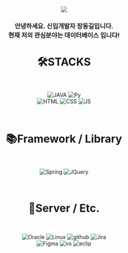 <div align="center">
<img src="https://capsule-render.vercel.app/api?type=waving&color=auto&height=200&section=header&text=DongGil　github&fontSize=90" />
</div>

<h3 align="center">안녕하세요. 신입개발자 장동길입니다.</br>현재 저의 관심분야는 데이터베이스 입니다!</h3>
<h1 align="center"> 🛠STACKS</h1>
<div align="center">
</br>
  
![JAVA](https://img.shields.io/badge/Java-ED8B00?style=for-the-badge&logo=openjdk&logoColor=white) 
![Py](https://img.shields.io/badge/Python-3776AB?style=for-the-badge&logo=python&logoColor=white)  </br>
![HTML](https://img.shields.io/badge/HTML5-E34F26?style=for-the-badge&logo=html5&logoColor=white) 
![CSS](https://img.shields.io/badge/CSS3-1572B6?style=for-the-badge&logo=css3&logoColor=white) 
![JS](https://img.shields.io/badge/JavaScript-F7DF1E?style=for-the-badge&logo=JavaScript&logoColor=white)
</div>
</br>
<h1 align="center"> 📚Framework / Library</h1>

<div align="center">
</br>
  
![Spring](https://img.shields.io/badge/Spring-6DB33F?style=for-the-badge&logo=spring&logoColor=white)
![JQuery](https://img.shields.io/badge/jQuery-0769AD?style=for-the-badge&logo=jquery&logoColor=white)

</div>
</br>
<h1 align="center"> 🔗Server / Etc.</h1>
<div align="center">
</br>

![Oracle](https://img.shields.io/badge/Oracle-F80000?style=for-the-badge&logo=oracle&logoColor=black)
![Linux](https://img.shields.io/badge/Linux-FCC624?style=for-the-badge&logo=linux&logoColor=black)
![github](https://img.shields.io/badge/GitHub-100000?style=for-the-badge&logo=github&logoColor=white)
![Jira](https://img.shields.io/badge/Jira-0052CC?style=for-the-badge&logo=Jira&logoColor=white)
</br>
![Figma](https://img.shields.io/badge/Figma-F24E1E?style=for-the-badge&logo=figma&logoColor=white) 
![vs](https://img.shields.io/badge/Visual_Studio_Code-0078D4?style=for-the-badge&logo=visual%20studio%20code&logoColor=white) 
![eclip](https://img.shields.io/badge/Eclipse-2C2255?style=for-the-badge&logo=eclipse&logoColor=white) 

</div>
</br>

